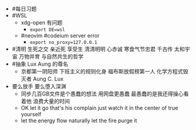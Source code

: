 - #每日习题
- #WSL
	- xdg-open 有问题
		- ```export DE=wsl```
	- #neovim #codeium server error
		- ```export no_proxy=127.0.0.1```
- #清明 生死之交 亲近死 享受生 清清明明 心赤诚
          寒食气节忠君 千古传 太和宇宙 万物并育 与自然共生的哲学
- #抽象 Lux Aung 的尊名
	- 京都第一阴阳师
	  下班主义的规则化身
	  福布斯放假榜第一人
	  化学方程式毁灭者
	  Aung C. Lux
- 要么放手 要么堕入深渊
	- 同步几百GB文件是个愚蠢的想法 用网盘更愚蠢 最愚蠢的是我还得操心看着他 浪费大量的时间
	- OK let it go that's his complain just watch it in the center of true yourself
	- let the energy flow naturally let the fire purge it